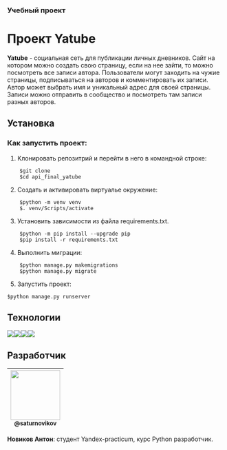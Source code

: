 ### Учебный проект

# Проект Yatube
**Yatube** - социальная сеть для публикации личных дневников. Сайт на котором можно создать свою страницу, если на нее зайти, то можно посмотреть все записи автора.
Пользователи могут заходить на чужие страницы, подписываться на авторов и комментировать их записи. Автор может выбрать имя и уникальный адрес для своей страницы.
Записи можно отправить в сообщество и посмотреть там записи разных авторов.

## Установка
### Как запустить проект:

1. Клонировать репозитрий и перейти в него в командной строке:

```
    $git clone 
    $cd api_final_yatube
```

2. Создать и активировать виртуалье окружение:

```
    $python -m venv venv
    $. venv/Scripts/activate
```

3. Установить зависимости из файла requirements.txt.

```
    $python -m pip install --upgrade pip
    $pip install -r requirements.txt
```

4. Выполнить миграции:

```
    $python manage.py makemigrations
    $python manage.py migrate
```

5. Запустить проект:

```$python manage.py runserver```

## Технологии

<img src="https://img.shields.io/badge/Python-FFD43B?style=for-the-badge&logo=python&logoColor=blue" /><img src="https://img.shields.io/badge/Django-092E20?style=for-the-badge&logo=django&logoColor=green"/><img src="https://img.shields.io/badge/SQLite-07405E?style=for-the-badge&logo=sqlite&logoColor=white" /><img src="https://img.shields.io/badge/GitHub-100000?style=for-the-badge&logo=github&logoColor=white" />


## Разработчик
| [<img src="https://github.com/saturnovikov.png?size=115" width="115"><br><sub>@saturnovikov</sub>](https://github.com/saturnovikov) |
| :---------------------------------------------------------------------------------------------------------------------: |
**Новиков Антон**: студент Yandex-practicum, курс Python разработчик.

